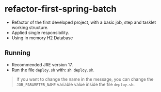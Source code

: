 # refactor-first-spring-batch
- Refactor of the first developed project, with a basic job, step and tasklet working structure.
- Applied single responsibility.
- Using in memory H2 Database

## Running
- Recommended JRE version 17.
- Run the file `deploy.sh` with: `sh deploy.sh`.

> If you want to change the name in the message, you can change the `JOB_PARAMETER_NAME` variable value inside the file `deploy.sh`.
